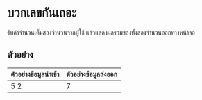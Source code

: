 # บวกเลขกันเถอะ

รับค่าจำนวนเต็มสองจำนวนจากผู้ใช้ แล้วแสดงผลรวมของทั้งสองจำนวนออกทางหน้าจอ

## ตัวอย่าง

| **ตัวอย่างข้อมูลนำเข้า** | **ตัวอย่างข้อมูลส่งออก** |
| ------------------------ | ------------------------ |
| 5 2                      | 7                        |
